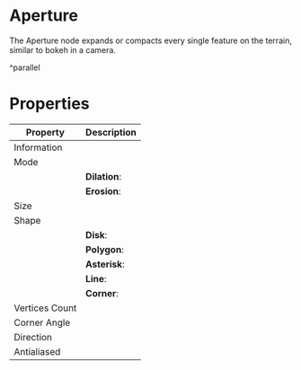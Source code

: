 # Aperture



The Aperture node expands or compacts every single feature on the terrain, similar to bokeh in a camera.

^parallel



# Properties


| Property | Description| 
| -------- | -----------|
| Information |  |
| Mode |  |
| | **Dilation**: <desc> |
| | **Erosion**: <desc> |
| Size |  |
| Shape |  |
| | **Disk**: <desc> |
| | **Polygon**: <desc> |
| | **Asterisk**: <desc> |
| | **Line**: <desc> |
| | **Corner**: <desc> |
| Vertices Count |  |
| Corner Angle |  |
| Direction |  |
| Antialiased |  |





